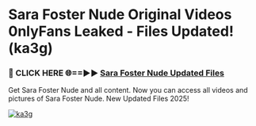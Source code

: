 # Sara Foster Nude Original Videos 0nlyFans Leaked - Files Updated! (ka3g)

<h3>🔴 CLICK HERE 🌐==►► <a href="https://tinyurl.com/yrmya6cz" rel="nofollow">Sara Foster Nude Updated Files</a></h3>

Get Sara Foster Nude and all content. Now you can access all videos and pictures of Sara Foster Nude. New Updated Files 2025!

[![ka3g](https://i.imgur.com/FMdXYCs.gif)](https://tinyurl.com/yrmya6cz)
